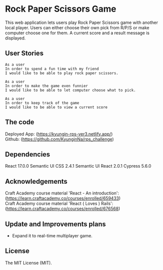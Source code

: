 # Rock Paper Scissors Game

This web application lets users play Rock Paper Scissors game with another local player. Users can either choose their own pick from R/P/S or make computer choose one for them. A current score and a result message is displayed.

## User Stories

```
As a user
In order to spend a fun time with my friend
I would like to be able to play rock paper scissors.
```

```
As a user
In order to make the game even funnier
I would like to be able to let computer choose what to pick.
```

```
As a user
In order to keep track of the game
I would like to be able to view a current score
```

## The code

Deployed App: (https://kyungin-rps-ver3.netlify.app/)  
Github: (https://github.com/KyunginNa/rps_challenge)

## Dependencies

React 17.0.0
Semantic UI CSS 2.4.1
Semantic UI React 2.0.1
Cypress 5.6.0

## Acknowledgements

Craft Academy course material 'React - An introduction': (https://learn.craftacademy.co/courses/enrolled/659433)  
Craft Academy course material 'React ( Loves ) Rails': (https://learn.craftacademy.co/courses/enrolled/676568)

## Update and Improvements plans

- Expand it to real-time multiplayer game.

## License

The MIT License (MIT).
